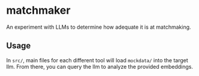 # matchmaker
An experiment with LLMs to determine how adequate it is at matchmaking. 

## Usage

In `src/`, main files for each different tool will load `mockdata/` into the target llm. From there, you can query the llm to analyze the provided embeddings. 

